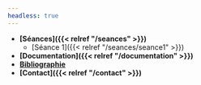 ```yaml
---
headless: true
---
```


- **[Séances]({{< relref "/seances" >}})**
  - [Séance 1]({{< relref "/seances/seance1" >}})
- **[Documentation]({{< relref "/documentation" >}})**
- **<a href="https://www.zotero.org/groups/4276254/fra3826-a2021/library" target="blank">Bibliographie</a>**
- **[Contact]({{< relref "/contact" >}})**